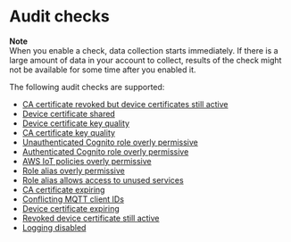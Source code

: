 # Audit checks<a name="device-defender-audit-checks"></a>

**Note**  
When you enable a check, data collection starts immediately\. If there is a large amount of data in your account to collect, results of the check might not be available for some time after you enabled it\.

The following audit checks are supported:
+ [CA certificate revoked but device certificates still active](audit-chk-revoked-ca-cert.md)
+ [Device certificate shared](audit-chk-device-cert-shared.md)
+ [Device certificate key quality](audit-chk-device-cert-key-quality.md)
+ [CA certificate key quality](audit-chk-ca-cert-key-quality.md)
+ [Unauthenticated Cognito role overly permissive](audit-chk-unauth-cognito-role-permissive.md)
+ [Authenticated Cognito role overly permissive](audit-chk-auth-cognito-role-permissive.md)
+ [AWS IoT policies overly permissive](audit-chk-iot-policy-permissive.md)
+ [Role alias overly permissive](audit-chk-iot-role-alias-permissive.md)
+ [Role alias allows access to unused services](audit-chk-role-alias-unused-svcs.md)
+ [CA certificate expiring](audit-chk-ca-cert-approaching-expiration.md)
+ [Conflicting MQTT client IDs](audit-chk-conflicting-client-ids.md)
+ [Device certificate expiring](audit-chk-device-cert-approaching-expiration.md)
+ [Revoked device certificate still active](audit-chk-revoked-device-cert.md)
+ [Logging disabled](audit-chk-logging-disabled.md)